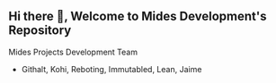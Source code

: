 ## Hi there 👋, Welcome to Mides Development's Repository

Mides Projects Development Team
- Githalt, Kohi, Reboting, Immutabled, Lean, Jaime
